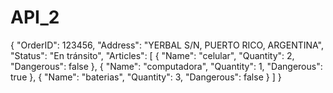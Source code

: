 # API_2
{
  "OrderID": 123456,
  "Address": "YERBAL S/N, PUERTO RICO, ARGENTINA",
  "Status": "En tránsito",
  "Articles": [
    {
      "Name": "celular",
      "Quantity": 2,
      "Dangerous": false
    },
    {
      "Name": "computadora",
      "Quantity": 1,
      "Dangerous": true
    },
    {
      "Name": "baterias",
      "Quantity": 3,
      "Dangerous": false
    }
  ]
}
